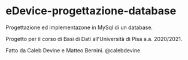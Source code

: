 # eDevice-progettazione-database
Progettazione ed implementazone in MySql di un database.

Progetto per il corso di Basi di Dati all'Università di Pisa a.a. 2020/2021.

Fatto da Caleb Devine e Matteo Bernini.
@calebdevine
